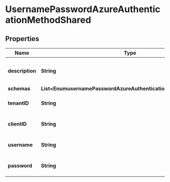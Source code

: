 

# UsernamePasswordAzureAuthenticationMethodShared


## Properties

| Name | Type | Description | Notes |
|------------ | ------------- | ------------- | -------------|
|**description** | **String** | A description for this Azure Authentication Method |  [optional] |
|**schemas** | **List&lt;EnumusernamePasswordAzureAuthenticationMethodSchemaUrn&gt;** |  |  |
|**tenantID** | **String** | The tenant ID to use to authenticate. |  |
|**clientID** | **String** | The client ID to use to authenticate. |  |
|**username** | **String** | The username for the user to authenticate. |  |
|**password** | **String** | The password for the user to authenticate. |  |



